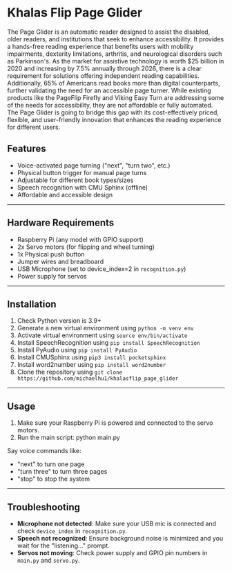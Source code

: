 # Khalas Flip Page Glider
The Page Glider is an automatic reader designed to assist the disabled, older readers, and institutions that seek to enhance accessibility. It provides a hands-free reading experience that benefits users with mobility impairments, dexterity limitations, arthritis, and neurological disorders such as Parkinson's. As the market for assistive technology is worth $25 billion in 2020 and increasing by 7.5% annually through 2026, there is a clear requirement for solutions offering independent reading capabilities. Additionally, 65% of Americans read books more than digital counterparts, further validating the need for an accessible page turner. While existing products like the PageFlip Firefly and Viking Easy Turn are addressing some of the needs for accessibility, they are not affordable or fully automated. The Page Glider is going to bridge this gap with its cost-effectively priced, flexible, and user-friendly innovation that enhances the reading experience for different users.

## Features

- Voice-activated page turning ("next", "turn two", etc.)
- Physical button trigger for manual page turns
- Adjustable for different book types/sizes
- Speech recognition with CMU Sphinx (offline)
- Affordable and accessible design

---


## Hardware Requirements

- Raspberry Pi (any model with GPIO support)
- 2x Servo motors (for flipping and wheel turning)
- 1x Physical push button
- Jumper wires and breadboard
- USB Microphone (set to device_index=2 in `recognition.py`)
- Power supply for servos
---
## Installation

1. Check Python version is 3.9+
2. Generate a new virtual environment using `python -m venv env`
3. Activate virtual environment using `source env/bin/activate`
4. Install SpeechRecognition using `pip install SpeechRecognition`
5. Install PyAudio using `pip install PyAudio`
6. Install CMUSphinx using `pip3 install pocketsphinx`
7. Install word2number using `pip install word2number`
8. Clone the repository using `git clone https://github.com/michaelhu1/khalasflip_page_glider`
---
## Usage

1. Make sure your Raspberry Pi is powered and connected to the servo motors.
2. Run the main script:
   python main.py

 Say voice commands like:
 - "next" to turn one page
 - "turn three" to turn three pages
 - "stop" to stop the system
   
---
## Troubleshooting

- **Microphone not detected**: Make sure your USB mic is connected and check `device_index` in `recognition.py`.
- **Speech not recognized**: Ensure background noise is minimized and you wait for the "listening..." prompt.
- **Servos not moving**: Check power supply and GPIO pin numbers in `main.py` and `servo.py`.


